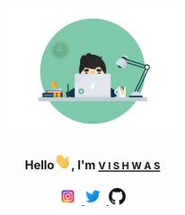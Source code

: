 <div align="center">
<img src="https://github.com/vstark21/vstark21/blob/master/Programmer.gif" width=60% alt="Programmer_GIF">
<h2>Hello<img src="https://github.com/vstark21/vstark21/blob/master/Hi.gif" width=30px alt="Hi_GIF">, I'm <a href="https://github.com/vstark21" target="_blank"><small>V I S H W A S</small></a></h2>
</div>
<div align="center" style="padding-top:10px;">
<a href="https://www.instagram.com/v_i_s_h_w_a21/" target="_blank">
<img src="https://github.com/vstark21/vstark21/blob/master/instagram.png" width=30px style="padding-right:10px;">
</a>
<a href="https://twitter.com/VishwasChepuri" target="_blank">
<img src="https://github.com/vstark21/vstark21/blob/master/twitter.png" width=30px style="padding-right:10px;">
</a>
<a href="https://github.com/vstark21" target="_blank">
<img src="https://github.com/vstark21/vstark21/blob/master/github.png" width=30px>
</a>
</div>